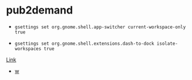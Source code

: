 # pub2demand
- ```
  gsettings set org.gnome.shell.app-switcher current-workspace-only true
  ```
- ```
  gsettings set org.gnome.shell.extensions.dash-to-dock isolate-workspaces true
  ```

<a href="https://ora.sh/misty-blush-ajvu/my-pda" target="_blank" rel="noopener noreferrer" onclick="window.open(this.href,'_blank','noopener,noreferrer,webkitPrivateBrowsing'); return false;">Link</a>
- [w](https://ora.sh/misty-blush-ajvu/my-pda)
